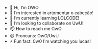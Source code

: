 - 👋 Hi, I’m OWO
- 👀 I’m interested in artomentar o cabeção!
- 🌱 I’m currently learning LOLCODE!
- 💞️ I’m looking to collaborate on UwU!
- 📫 How to reach me OwO
- 😄 Pronouns: OwO/UwU
- ⚡ Fun fact: 0w0 I'm watching you lucas!

<!---
OWOdfdfdfdf/OWOdfdfdfdf is a ✨ special ✨ repository because its `README.md` (this file) appears on your GitHub profile.
You can click the Preview link to take a look at your changes.
--->
